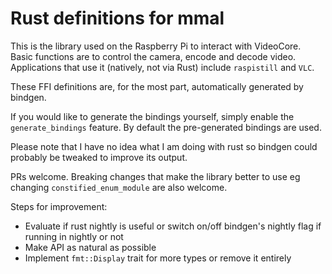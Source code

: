 # Rust definitions for mmal

This is the library used on the Raspberry Pi to interact with VideoCore. Basic
functions are to control the camera, encode and decode video. Applications that
use it (natively, not via Rust) include `raspistill` and `VLC`.

These FFI definitions are, for the most part, automatically generated by
bindgen.

If you would like to generate the bindings yourself, simply enable the
`generate_bindings` feature. By default the pre-generated bindings are used.

Please note that I have no idea what I am doing with rust so bindgen could
probably be tweaked to improve its output.

PRs welcome. Breaking changes that make the library better to use eg changing
`constified_enum_module` are also welcome.

Steps for improvement:

* Evaluate if rust nightly is useful or switch on/off bindgen's nightly flag
if running in nightly or not
* Make API as natural as possible
* Implement `fmt::Display` trait for more types or remove it entirely
